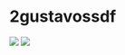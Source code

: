 # 2gustavossdf
![](https://veja.abril.com.br/wp-content/uploads/2016/05/giphy-3-original.gif)
![](https://i0.wp.com/www.galvanizeaction.org/wp-content/uploads/2022/06/Wow-gif.gif?fit=450%2C250&ssl=1)
